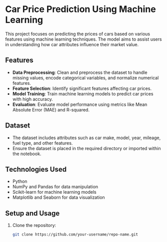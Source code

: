 # Car Price Prediction Using Machine Learning

This project focuses on predicting the prices of cars based on various features using machine learning techniques. The model aims to assist users in understanding how car attributes influence their market value.

## Features
- **Data Preprocessing**: Clean and preprocess the dataset to handle missing values, encode categorical variables, and normalize numerical features.
- **Feature Selection**: Identify significant features affecting car prices.
- **Model Training**: Train machine learning models to predict car prices with high accuracy.
- **Evaluation**: Evaluate model performance using metrics like Mean Absolute Error (MAE) and R-squared.

## Dataset
- The dataset includes attributes such as car make, model, year, mileage, fuel type, and other features.
- Ensure the dataset is placed in the required directory or imported within the notebook.

## Technologies Used
- Python
- NumPy and Pandas for data manipulation
- Scikit-learn for machine learning models
- Matplotlib and Seaborn for data visualization

## Setup and Usage
1. Clone the repository:
   ```bash
   git clone https://github.com/your-username/repo-name.git
